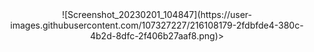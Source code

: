 <style>
.center-img {
text-align:center;
}
</style>
<div class="center-img">
<div class="center">![Screenshot_20230201_104847](https://user-images.githubusercontent.com/107327227/216108179-2fdbfde4-380c-4b2d-8dfc-2f406b27aaf8.png)></div>
</div>
